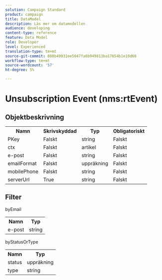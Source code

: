 ```yaml
---
solution: Campaign Standard
product: campaign
title: DataModel
description: Läs mer om datamodellen
audience: developing
content-type: reference
feature: Data Model
role: Developer
level: Experienced
translation-type: tm+mt
source-git-commit: 088b49931ee5047fa6b949813ba17654b1e10d60
workflow-type: tm+mt
source-wordcount: '57'
ht-degree: 5%

---
```



# Unsubscription Event (nms:rtEvent)

## Objektbeskrivning

<table>
               <tr>
                  <th>Namn</th>
                  <th>Skrivskyddad</th>
                  <th>Typ</th>
                  <th>Obligatoriskt</th>
               </tr>
               <tr>
                  <td>PKey</td>
                  <td>Falskt</td>
                  <td>string</td>
                  <td>Falskt</td>
               </tr>
               <tr>
                  <td>ctx</td>
                  <td>Falskt</td>
                  <td>artikel</td>
                  <td>Falskt</td>
               </tr>
               <tr>
                  <td>e-post</td>
                  <td>Falskt</td>
                  <td>string</td>
                  <td>Falskt</td>
               </tr>
               <tr>
                  <td>emailFormat</td>
                  <td>Falskt</td>
                  <td>uppräkning</td>
                  <td>Falskt</td>
               </tr>
               <tr>
                  <td>mobilePhone</td>
                  <td>Falskt</td>
                  <td>string</td>
                  <td>Falskt</td>
               </tr>
               <tr>
                  <td>serverUrl</td>
                  <td>True</td>
                  <td>string</td>
                  <td>Falskt</td>
               </tr>
            </table>

## Filter

byEmail

<table>
    <tr>
    <th>Namn</th>
    <th>Typ</th>
    </tr>
    <tr>
    <td>e-post</td>
    <td>string</td>
    </tr>
</table>

byStatusOrType

<table>
        <tr>
        <th>Namn</th>
        <th>Typ</th>
        </tr>
        <tr>
        <td>status</td>
        <td>uppräkning</td>
        </tr>
        <tr>
        <td>type</td>
        <td>string</td>
        </tr>
    </table>